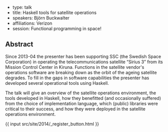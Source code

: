 - type: talk
- title: Haskell tools for satellite operations
- speakers: Björn Buckwalter
- affiliations: Verizon
- session: Functional programming in space!

## Abstract 

Since 2013-04 the presenter has been supporting SSC (the Swedish
Space Corporation) in operating the telecommunications satellite
“Sirius 3” from its Mission Control Center in Kiruna. Functions in the
satellite vendor's operations software are breaking down as the orbit
of the ageing satellite degrades. To fill in the gaps in software
capabilities the presenter has developed several operational tools
using Haskell.

The talk will give an overview of the satellite operations
environment, the tools developed in Haskell, how they benefitted (and
occasionally suffered) from the choice of implementation language,
which (public) libraries were critical to their success, and how they
were deployed in the satellite operations environment.

{{ input src/site/2014/_register_button.html }}
